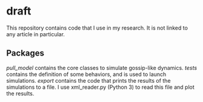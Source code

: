 # draft

This repository contains code that I use in my research. It is not linked to any article in particular.

## Packages

*pull_model* contains the core classes to simulate gossip-like dynamics.
*tests* contains the definition of some behaviors, and is used to launch simulations.
*export* contains the code that prints the results of the simulations to a file. I use xml_reader.py (Python 3) to read this file and plot the results.
